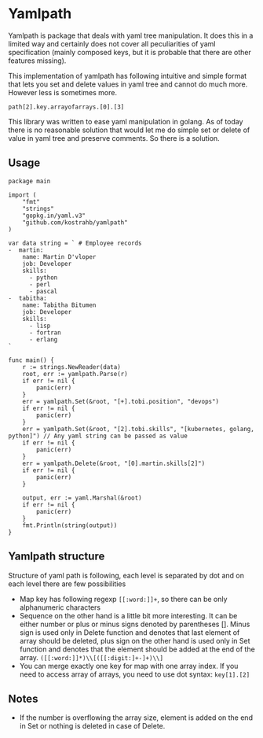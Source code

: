 # Yamlpath

Yamlpath is package that deals with yaml tree manipulation. It does this in a limited way and certainly does not cover all peculiarities of yaml specification (mainly composed keys, but it is probable that there are other features missing).

This implementation of yamlpath has following intuitive and simple format that lets you set and delete values in yaml tree and cannot do much more. However less is sometimes more.
```
path[2].key.arrayofarrays.[0].[3]
```

This library was written to ease yaml manipulation in golang. As of today there is no reasonable solution that would let me do simple set or delete of value in yaml tree and preserve comments. So there is a solution.

## Usage

```
package main

import (
	"fmt"
	"strings"
	"gopkg.in/yaml.v3"
	"github.com/kostrahb/yamlpath"
)

var data string = ` # Employee records
-  martin:
    name: Martin D'vloper
    job: Developer
    skills:
      - python
      - perl
      - pascal
-  tabitha:
    name: Tabitha Bitumen
    job: Developer
    skills:
      - lisp
      - fortran
      - erlang
`

func main() {
	r := strings.NewReader(data)
	root, err := yamlpath.Parse(r)
	if err != nil {
		panic(err)
	}
	err = yamlpath.Set(&root, "[+].tobi.position", "devops")
	if err != nil {
		panic(err)
	}
	err = yamlpath.Set(&root, "[2].tobi.skills", "[kubernetes, golang, python]") // Any yaml string can be passed as value
	if err != nil {
		panic(err)
	}
	err = yamlpath.Delete(&root, "[0].martin.skills[2]")
	if err != nil {
		panic(err)
	}

	output, err := yaml.Marshal(&root)
	if err != nil {
		panic(err)
	}
	fmt.Println(string(output))
}
```

## Yamlpath structure

Structure of yaml path is following, each level is separated by dot and on each level there are few possibilities
* Map key has following regexp `[[:word:]]+`, so there can be only alphanumeric characters
* Sequence on the other hand is a little bit more interesting. It can be either number or plus or minus signs denoted by parentheses []. Minus sign is used only in Delete function and denotes that last element of array should be deleted, plus sign on the other hand is used only in Set function and denotes that the element should be added at the end of the array. `([[:word:]]*)\\[([[:digit:]+-]+)\\]`
* You can merge exactly one key for map with one array index. If you need to access array of arrays, you need to use dot syntax: `key[1].[2]`

## Notes

* If the number is overflowing the array size, element is added on the end in Set or nothing is deleted in case of Delete.

